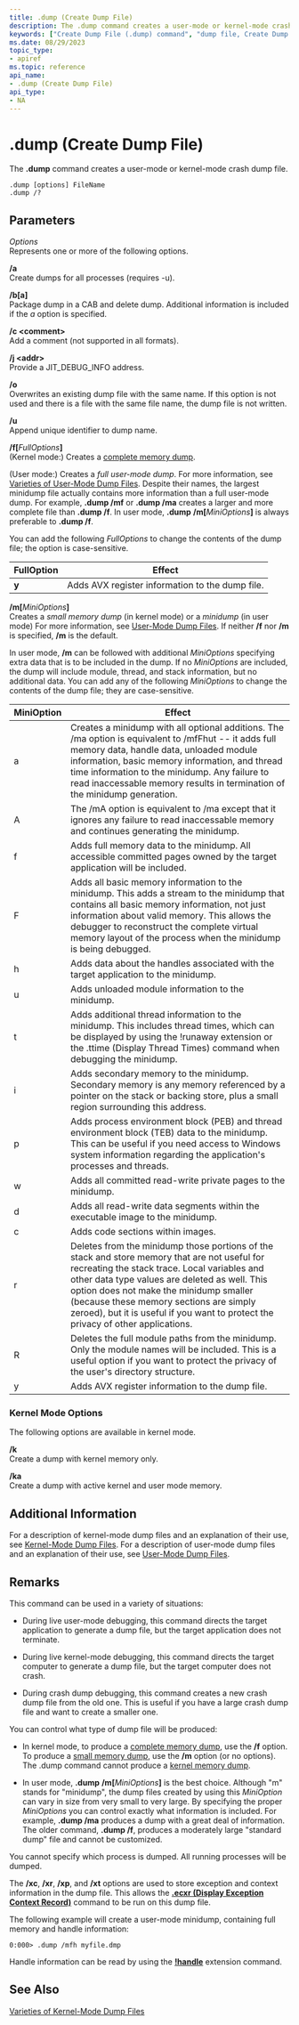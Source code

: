```yaml
---
title: .dump (Create Dump File)
description: The .dump command creates a user-mode or kernel-mode crash dump file.
keywords: ["Create Dump File (.dump) command", "dump file, Create Dump File (.dump) command", ".dump (Create Dump File) Windows Debugging"]
ms.date: 08/29/2023
topic_type:
- apiref
ms.topic: reference
api_name:
- .dump (Create Dump File)
api_type:
- NA
---
```


# .dump (Create Dump File)

The **.dump** command creates a user-mode or kernel-mode crash dump file.

```dbgcmd
.dump [options] FileName
.dump /?
```

## Parameters

*Options*  
Represents one or more of the following options.

**/a**  
Create dumps for all processes (requires -u).

**/b[a]**  
Package dump in a CAB and delete dump. Additional information is included if the *a* option is specified.

**/c \<comment\>**  
Add a comment (not supported in all formats).

**/j \<addr\>**  
Provide a JIT_DEBUG_INFO address.

**/o**  
Overwrites an existing dump file with the same name. If this option is not used and there is a file with the same file name, the dump file is not written.

**/u**  
Append unique identifier to dump name.

**/f\[**<em>FullOptions</em>**\]**  
(Kernel mode:) Creates a [complete memory dump](complete-memory-dump.md).

(User mode:) Creates a *full user-mode dump*. For more information, see [Varieties of User-Mode Dump Files](user-mode-dump-files.md#varieties). Despite their names, the largest minidump file actually contains more information than a full user-mode dump. For example, **.dump /mf** or **.dump /ma** creates a larger and more complete file than **.dump /f**. In user mode, **.dump** **/m\[**<em>MiniOptions</em>**\]** is always preferable to **.dump /f**.

You can add the following *FullOptions* to change the contents of the dump file; the option is case-sensitive.

|FullOption|Effect|
|--------- |----- |
|**y**| Adds AVX register information to the dump file.|

**/m\[**<em>MiniOptions</em>**\]**  
Creates a *small memory dump* (in kernel mode) or a *minidump* (in user mode) For more information, see [User-Mode Dump Files](user-mode-dump-files.md). If neither **/f** nor **/m** is specified, **/m** is the default.

In user mode, **/m** can be followed with additional *MiniOptions* specifying extra data that is to be included in the dump. If no *MiniOptions* are included, the dump will include module, thread, and stack information, but no additional data. You can add any of the following *MiniOptions* to change the contents of the dump file; they are case-sensitive.

|MiniOption|Effect|
|--------- |----- |
|a|Creates a minidump with all optional additions. The /ma option is equivalent to /mfFhut -- it adds full memory data, handle data, unloaded module information, basic memory information, and thread time information to the minidump. Any failure to read inaccessable memory results in termination of the minidump generation.|
|A|The /mA option is equivalent to /ma except that it ignores any failure to read inaccessable memory and continues generating the minidump.|
|f|Adds full memory data to the minidump. All accessible committed pages owned by the target application will be included.|
|F|Adds all basic memory information to the minidump. This adds a stream to the minidump that contains all basic memory information, not just information about valid memory. This allows the debugger to reconstruct the complete virtual memory layout of the process when the minidump is being debugged.|
|h|Adds data about the handles associated with the target application to the minidump.|
|u|Adds unloaded module information to the minidump. |
|t|Adds additional thread information to the minidump. This includes thread times, which can be displayed by using the !runaway extension or the .ttime (Display Thread Times) command when debugging the minidump.|
|i|Adds secondary memory to the minidump. Secondary memory is any memory referenced by a pointer on the stack or backing store, plus a small region surrounding this address.|
|p|Adds process environment block (PEB) and thread environment block (TEB) data to the minidump. This can be useful if you need access to Windows system information regarding the application's processes and threads.|
|w|Adds all committed read-write private pages to the minidump.|
|d|Adds all read-write data segments within the executable image to the minidump.|
|c|Adds code sections within images.|
|r|Deletes from the minidump those portions of the stack and store memory that are not useful for recreating the stack trace. Local variables and other data type values are deleted as well. This option does not make the minidump smaller (because these memory sections are simply zeroed), but it is useful if you want to protect the privacy of other applications.|
|R|Deletes the full module paths from the minidump. Only the module names will be included. This is a useful option if you want to protect the privacy of the user's directory structure.|
|y|Adds AVX register information to the dump file.|

### Kernel Mode Options

The following options are available in kernel mode.

**/k**  
Create a dump with kernel memory only.

**/ka**  
Create a dump with active kernel and user mode memory.

## Additional Information

For a description of kernel-mode dump files and an explanation of their use, see [Kernel-Mode Dump Files](kernel-mode-dump-files.md). For a description of user-mode dump files and an explanation of their use, see [User-Mode Dump Files](user-mode-dump-files.md).

## Remarks

This command can be used in a variety of situations:

- During live user-mode debugging, this command directs the target application to generate a dump file, but the target application does not terminate.

- During live kernel-mode debugging, this command directs the target computer to generate a dump file, but the target computer does not crash.

- During crash dump debugging, this command creates a new crash dump file from the old one. This is useful if you have a large crash dump file and want to create a smaller one.

You can control what type of dump file will be produced:

- In kernel mode, to produce a [complete memory dump](complete-memory-dump.md), use the **/f** option. To produce a [small memory dump](small-memory-dump.md), use the **/m** option (or no options). The .dump command cannot produce a [kernel memory dump](kernel-memory-dump.md).

- In user mode, **.dump** **/m\[**<em>MiniOptions</em>**\]** is the best choice. Although "m" stands for "minidump", the dump files created by using this *MiniOption* can vary in size from very small to very large. By specifying the proper *MiniOptions* you can control exactly what information is included. For example, **.dump /ma** produces a dump with a great deal of information. The older command, **.dump /f**, produces a moderately large "standard dump" file and cannot be customized.

You cannot specify which process is dumped. All running processes will be dumped.

The **/xc**, **/xr**, **/xp**, and **/xt** options are used to store exception and context information in the dump file. This allows the [**.ecxr (Display Exception Context Record)**](-ecxr--display-exception-context-record-.md) command to be run on this dump file.

The following example will create a user-mode minidump, containing full memory and handle information:

```dbgcmd
0:000> .dump /mfh myfile.dmp
```

Handle information can be read by using the [**!handle**](-handle.md) extension command.

## See Also

[Varieties of Kernel-Mode Dump Files](varieties-of-kernel-mode-dump-files.md)
